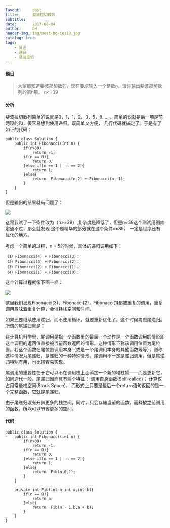 ```yaml
---
layout:     post
title:      斐波拉切数列
subtitle:   
date:       2017-08-04
author:     DH
header-img: img/post-bg-ios10.jpg 
catalog: true
tags:
    - 算法
    - 递归
    - 斐波拉切
---
```

#### 题目

>大家都知道斐波那契数列，现在要求输入一个整数n，请你输出斐波那契数列的第n项。
n<=39


#### 分析

斐波拉切数列简单的说就是0，1，1，2，3，5，8……，简单的说就是后一项是前两项的和，很容易想到使用递归。既简单又方便，
几行代码就搞定了。于是有了如下的代码：

```
public class Solution {
    public int Fibonacci(int n) {
        if(n>39)
            return -1;
        if(n == 0){
            return 0;
        }else if(n == 1 || n == 2){
            return 1;
        }else{
            return  Fibonacci(n-2) + Fibonacci(n- 1);
        }
    }       
}		

```

但是输出的结果就有问题了： 

![](https://ws2.sinaimg.cn/large/006tNc79gy1fi7ypzvodyj30hp04hgm9.jpg)

这里我试了一下条件改为（n>=39）,复杂度是降低了，但是n=39这个测试用例肯定通不过，那么就发现 这个题精华的部分就在这个条件n=39，
一定是程序还有优化的地方。 

考虑一个简单的过程，n = 5的时候，具体的递归调用如下：

```
（1）Fibonacci(4) + Fibonacci(3)；
（2）Fibonacci(3) + Fibonacci(2)；
（3）Fibonacci(2) + Fibonacci(1)；
（4）Fibonacci(1) + Fibonacci(0)；	

```

这个计算过程就像下图一样： 

![](https://ws1.sinaimg.cn/large/006tNc79gy1fi7yriq8hrj30fk08bwev.jpg)

这里我们发现Fibonacci(3)，Fibonacci(2)，Fibonacci(1)都被重复的调用，重复调用意味着重复计算，会消耗栈空间和时间。

如果还要继续使用递归，而不使用循环，就要重新优化了。这个时候考虑尾递归。所谓的尾递归就是：

在计算机科学里，尾调用是指一个函数里的最后一个动作是一个函数调用的情形即这个调用的返回值直接被当前函数返回的情形。这种情形下称该调用位置为尾位置。若这个函数在尾位置调用本身（或是一个尾调用本身的其他函数等等），则称这种情况为尾递归，是递归的一种特殊情形。尾调用不一定是递归调用，但是尾递归特别有用，也比较容易实现。

尾调用的重要性在于它可以不在调用栈上面添加一个新的堆栈帧——而是更新它，如同迭代一般。尾递归因而具有两个特征： 调用自身函数(Self-called)； 计算仅占用常量栈空间(Stack Space)。 而形式上只要是最后一个return语句返回的是一个完整函数，它就是尾递归。

由于尾递归没有开辟更多的栈空间，同时，只会存储当前的函数，而释放之前调用的函数，所以可以节省更多的空间。

#### 代码

```
public class Solution {
    public int Fibonacci(int n) {
		if(n>39)
            return -1;
		if(n == 0){
            return 0;
        }else if(n == 1 || n == 2){
            return 1;
        }else{
            return  Fib(n,0,1);
        }
    }  
    
    private int Fib(int n,int a,int b){
        if(n == 0){
            return a;
        }else{
            return  Fib(n - 1,b,a + b);
        }
    }
}		

```
